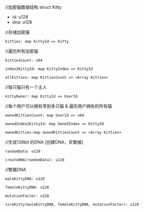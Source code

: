//加密猫数据结构
struct Kitty

- id: u128
- dna: u128

//存储加密猫

`kitties: map KittyId => Kitty `

//遍历所有加密猫

`kittiesCount: u64`

`index2KittyId: map KittyIndex => KittyId `

`allKitties: map KittiesCount => <Array Kitties>`

//每只猫只有一个主人

`kittyOwner: map KittyId => UserId`

//每个用户可以拥有零到多只猫 & 遍历用户拥有的所有猫

`ownedKittiesCount: map UserId => u64`

`ownedIndex2KittyId: map OwnedIndex => KittyId`

`ownedKitties:map ownedKittiesCount => <Array Kitties>`

//生成128bit 的DNA [创建DNA，非繁殖]

`randomData: u128`

`createDNA(randomData): u128`

//繁殖DNA

`maleKittyDNA: u128`

`femaleKittyDNA: u128`

`mutationFactor: u128`

`sireKitty(maleKittyDNA, femaleKittyDNA, mutationFactor): u128`